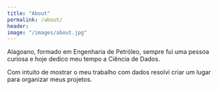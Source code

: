 ```yaml
---
title: "About"
permalink: /about/
header:
image: "/images/about.jpg"
---
```


Alagoano, formado em Engenharia de Petróleo, sempre fui uma pessoa curiosa e
hoje dedico meu tempo a Ciência de Dados.

Com intuito de mostrar o meu trabalho com dados resolvi criar um lugar para
organizar meus projetos.
